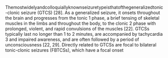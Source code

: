 Themostwidelyandcolloquiallyknownseizuretypeisthatofthegeneralizedtonic-clonic
seizure (GTCS) [28]. As a generalized seizure, it onsets throughout the brain and progresses
from the tonic 1 phase, a brief tensing of skeletal muscles in the limbs and throughout the
body, to the clonic 2 phase with prolonged, violent, and rapid convulsions of the muscles [22].
GTCSs typically last no longer than 1 to 2 minutes, are accompanied by tachycardia 3 and
impaired awareness, and are often followed by a period of unconsciousness [22, 29]. Directly
related to GTCSs are focal to bilateral tonic-clonic seizures (FBTCSs), which have a focal onset